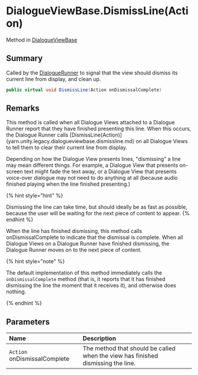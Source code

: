 # DialogueViewBase.DismissLine(Action)

Method in [DialogueViewBase](/docs/api/csharp/yarn.unity.legacy.dialogueviewbase.md)

## Summary


Called by the  [DialogueRunner](yarn.unity.dialoguerunner.md)  to signal that the view
should dismiss its current line from display, and clean up.


```csharp
public virtual void DismissLine(Action onDismissalComplete)
```

## Remarks

<p>
This method is called when all Dialogue Views attached to a Dialogue
Runner report that they have finished presenting this line. When
this occurs, the Dialogue Runner calls [DismissLine(Action)](yarn.unity.legacy.dialogueviewbase.dismissline.md) on
all Dialogue Views to tell them to clear their current line from
display.</p> <p>Depending on how the Dialogue View presents lines,
"dismissing" a line may mean different things. For example, a
Dialogue View that presents on-screen text might fade the text away,
or a Dialogue View that presents voice-over dialogue may not need to
do anything at all (because audio finished playing when the line
finished presenting.)
</p> <p>
{% hint style="hint" %}

Dismissing the line can take time, but should ideally be as fast as
possible, because the user will be waiting for the next piece of
content to appear. 
{% endhint %}
</p> <p>
When the line has finished dismissing, this method calls
onDismissalComplete to indicate that the dismissal is complete. When
all Dialogue Views on a Dialogue Runner have finished dismissing,
the Dialogue Runner moves on to the next piece of content.
</p> <p>
{% hint style="note" %}

The default implementation of this method immediately calls the
`onDismissalComplete` method (that is, it reports
that it has finished dismissing the line the moment that it receives
it), and otherwise does nothing.

{% endhint %}
</p>

## Parameters

|Name|Description|
|:---|:---|
|`Action` onDismissalComplete|The method that should be called when the view has finished dismissing the line.|

